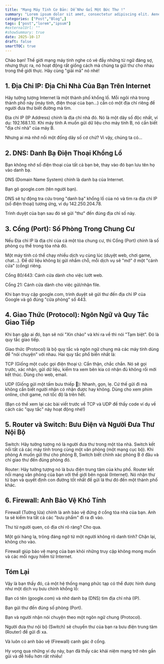 ```yaml
---
title: "Mạng Máy Tính Cơ Bản: Dễ Như Gửi Một Bức Thư !"
summary: "Lorem ipsum dolor sit amet, consectetur adipiscing elit. Aenean in eleifend justo, vestibulum congue lacus. Quisque est libero, lacinia sed placerat ac, interdum id urna."
categories: ["Post","Blog",]
tags: ["post","lorem","ipsum"]
#externalUrl: ""
#showSummary: true
date: 2025-10-17
draft: false
smartTOC: true
---
```


Chào bạn! Thế giới mạng máy tính nghe có vẻ đầy những từ ngữ đáng sợ, nhưng thực ra, nó hoạt động rất giống cách mà chúng ta gửi thư cho nhau trong thế giới thực. Hãy cùng "giải mã" nó nhé!

## 1. Địa Chỉ IP: Địa Chỉ Nhà Của Bạn Trên Internet
Hãy tưởng tượng Internet là một thành phố khổng lồ. Mỗi ngôi nhà trong thành phố này (máy tính, điện thoại của bạn...) cần có một địa chỉ riêng để người đưa thư biết đường mà tìm.

Địa chỉ IP (IP Address) chính là địa chỉ nhà đó. Nó là một dãy số độc nhất, ví dụ: 192.168.1.10. Khi máy tính A muốn gửi dữ liệu cho máy tính B, nó cần biết "địa chỉ nhà" của máy B.

Nhưng ai mà nhớ nổi một đống dãy số cơ chứ? Vì vậy, chúng ta có...

## 2. DNS: Danh Bạ Điện Thoại Khổng Lồ
Bạn không nhớ số điện thoại của tất cả bạn bè, thay vào đó bạn lưu tên họ vào danh bạ.

DNS (Domain Name System) chính là danh bạ của Internet.

Bạn gõ google.com (tên người bạn).

DNS sẽ tự động tra cứu trong "danh bạ" khổng lồ của nó và tìm ra địa chỉ IP (số điện thoại) tương ứng, ví dụ 142.250.204.78.

Trình duyệt của bạn sau đó sẽ gửi "thư" đến đúng địa chỉ số này.

## 3. Cổng (Port): Số Phòng Trong Chung Cư
Nếu Địa chỉ IP là địa chỉ của cả một tòa chung cư, thì Cổng (Port) chính là số phòng cụ thể trong tòa nhà đó.

Một máy tính có thể chạy nhiều dịch vụ cùng lúc (duyệt web, chơi game, chat...). Để dữ liệu không bị gửi nhầm chỗ, mỗi dịch vụ sẽ "mở" ở một "cánh cửa" (cổng) riêng.

Cổng 80/443: Cánh cửa dành cho việc lướt web.

Cổng 21: Cánh cửa dành cho việc gửi/nhận file.

Khi bạn truy cập google.com, trình duyệt sẽ gửi thư đến địa chỉ IP của Google và gõ đúng "cửa phòng" số 443.

## 4. Giao Thức (Protocol): Ngôn Ngữ và Quy Tắc Giao Tiếp
Khi bạn gặp ai đó, bạn sẽ nói "Xin chào" và khi ra về thì nói "Tạm biệt". Đó là quy tắc giao tiếp.

Giao thức (Protocol) là bộ quy tắc và ngôn ngữ chung mà các máy tính dùng để "nói chuyện" với nhau. Hai quy tắc phổ biến nhất là:

TCP (Giống một cuộc gọi điện thoại 📞): Cẩn thận, chắc chắn. Nó sẽ gọi trước, xác nhận, gửi dữ liệu, kiểm tra xem bên kia có nhận đủ không rồi mới kết thúc. Dùng cho web, email.

UDP (Giống gửi một tấm bưu thiếp 📮): Nhanh, gọn, lẹ. Cứ thế gửi đi mà không cần biết người nhận có nhận được hay không. Dùng cho xem phim online, chơi game, nơi tốc độ là trên hết.

(Bạn có thể xem lại các bài viết trước về TCP và UDP để thấy code ví dụ về cách các "quy tắc" này hoạt động nhé!)

## 5. Router và Switch: Bưu Điện và Người Đưa Thư Nội Bộ
Switch: Hãy tưởng tượng nó là người đưa thư trong một tòa nhà. Switch kết nối tất cả các máy tính trong cùng một văn phòng (một mạng cục bộ). Khi phòng A muốn gửi thư cho phòng B, Switch biết chính xác phòng B ở đâu và chỉ giao thư đến đúng phòng đó.

Router: Hãy tưởng tượng nó là bưu điện trung tâm của khu phố. Router kết nối mạng văn phòng của bạn với thế giới bên ngoài (Internet). Nó nhận thư từ bạn và quyết định con đường tốt nhất để gửi lá thư đó đến một thành phố khác.

## 6. Firewall: Anh Bảo Vệ Khó Tính
Firewall (Tường lửa) chính là anh bảo vệ đứng ở cổng tòa nhà của bạn. Anh ta sẽ kiểm tra tất cả các "bưu phẩm" đi ra đi vào.

Thư từ người quen, có địa chỉ rõ ràng? Cho qua.

Một gói hàng lạ, trông đáng ngờ từ một người không rõ danh tính? Chặn lại, không cho vào.

Firewall giúp bảo vệ mạng của bạn khỏi những truy cập không mong muốn và các mối nguy hiểm từ Internet.

## Tóm Lại
Vậy là bạn thấy đó, cả một hệ thống mạng phức tạp có thể được hình dung như một dịch vụ bưu chính khổng lồ:

Bạn có tên (google.com) và nhờ danh bạ (DNS) tìm địa chỉ nhà (IP).

Bạn gửi thư đến đúng số phòng (Port).

Bạn và người nhận nói chuyện theo một ngôn ngữ chung (Protocol).

Người đưa thư nội bộ (Switch) sẽ chuyển thư của bạn ra bưu điện trung tâm (Router) để gửi đi xa.

Và luôn có anh bảo vệ (Firewall) canh gác ở cổng.

Hy vọng qua những ví dụ này, bạn đã thấy các khái niệm mạng trở nên gần gũi và dễ hiểu hơn rất nhiều!